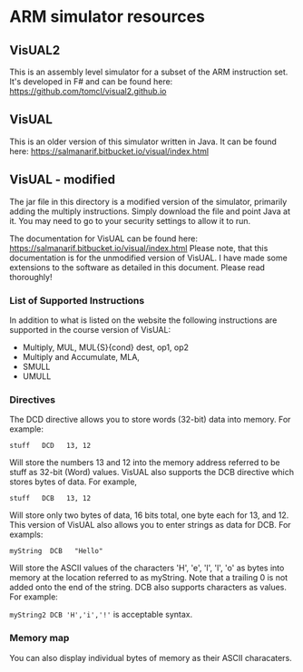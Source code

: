 # ARM simulator resources

## VisUAL2

This is an assembly level simulator for a subset of the ARM instruction set.  It's developed in F# and can be found here: https://github.com/tomcl/visual2.github.io

## VisUAL

This is an older version of this simulator written in Java.  It can be found here: https://salmanarif.bitbucket.io/visual/index.html

## VisUAL - modified

The jar file in this directory is a modified version of the simulator, primarily adding the multiply instructions.  Simply download the file and point Java at it.
You may need to go to your security settings to allow it to run.

The documentation for VisUAL can be found here:  https://salmanarif.bitbucket.io/visual/index.html
Please note, that this documentation is for the unmodified version of VisUAL.  I have made some extensions to the software as detailed in this document.  Please read thoroughly!

### List of Supported Instructions
In addition to what is listed on the website the following instructions are supported in the course version of VisUAL:

* Multiply, MUL, MUL{S}{cond} dest, op1, op2
* Multiply and Accumulate, MLA, 
* SMULL
* UMULL

### Directives

The DCD directive allows you to store words (32-bit) data into memory.  For example:

`stuff   DCD   13, 12`

Will store the numbers 13 and 12 into the memory address referred to be stuff as 32-bit (Word) values.  VisUAL also supports the DCB directive which stores bytes of data.  For example,

`stuff   DCB   13, 12`

Will store only two bytes of data, 16 bits total, one byte each for 13, and 12.  This version of VisUAL also allows you to enter strings as data for DCB.  For exampls:

`myString  DCB   "Hello"`

Will store the ASCII values of the characters 'H', 'e', 'l', 'l', 'o' as bytes into memory at the location referred to as myString.  Note that a trailing 0 is not added onto the end of the string.  DCB also supports characters as values.  For example:

`myString2 DCB 'H','i','!'`
is acceptable syntax.

### Memory map

You can also display individual bytes of memory as their ASCII characaters.
